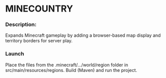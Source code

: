 # MINECOUNTRY
### Description:
Expands Minecraft gameplay by adding a browser-based map display and territory borders for server play.

### Launch
Place the files from the .minecraft/.../world/region folder in src/main/resources/regions. Build (Maven) and run the project.